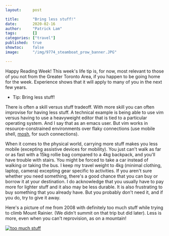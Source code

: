 ```yaml
---
layout:     post

title:      "Bring less stuff!"
date:       2020-02-16
author:     "Patrick Lam"
tags:       []
categories: ["travel"]
published:  true
showtoc:    false
image:      "/img/9774_steamboat_prow_banner.JPG"

---
```


Happy Reading Week! This week's life tip is, for now, most relevant to
those of you not from the Greater Toronto Area, if you happen to be
going home for the week. Experience shows that it will apply to many
of you in the next few years.

* Tip: Bring less stuff!

There is often a skill versus stuff tradeoff. With more skill you can
often improvise for having less stuff. A technical example is being
able to use vim versus having to use a heavyweight editor that is tied
to a particular operating system. And I say that as an emacs user. But
vim works in resource-constrained environments over flaky connections
(use mobile shell, <a href="https://mosh.org">mosh</a>, for such connections).

When it comes to the physical world, carrying more stuff makes you
less mobile (excepting assistive devices for mobility). You just can't
walk as far or as fast with a 15kg rollie bag compared to a 4kg
backpack, and you'll have trouble with stairs. You might be forced to
take a car instead of walking or taking the bus. I keep my travel
weight to 4kg (minimal clothing, laptop, camera) excepting gear
specific to activities. If you aren't sure whether you need something,
there's a good chance that you can buy or borrow it at your
destination.  I do acknowledge that you usually have to pay more for
lighter stuff and it also may be less durable. It is also frustrating to
buy something that you already have. But you probably don't need it, and
if you do, try to give it away.

Here's a picture of me from 2008 with definitely too much stuff while
trying to climb Mount Rainier. (We didn't summit on that trip but did
later). Less is more, even when you can't reprovision, as on a mountain!

<a href="https://gallery.patricklam.ca/picture.php?/2547/category/992"><img src="https://gallery.patricklam.ca/_data/i/galleries/0808-washington-and-seattle/080728-rainier-approach/9656_plam_with_pack-me.JPG" alt="too much stuff"></a>
